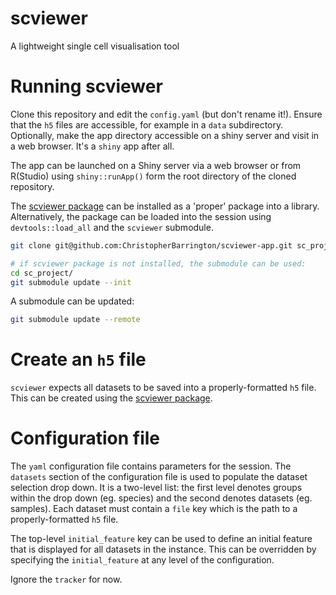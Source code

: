 # scviewer

A lightweight single cell visualisation tool


# Running scviewer

Clone this repository and edit the `config.yaml` (but don't rename it!). Ensure that the `h5` files are accessible, for example in a `data` subdirectory. Optionally, make the app directory accessible on a shiny server and visit in a web browser. It's a `shiny` app after all.

The app can be launched on a Shiny server via a web browser or from R(Studio) using `shiny::runApp()` form the root directory of the cloned repository.

The [scviewer package](https://github.com/ChristopherBarrington/scviewer) can be installed as a 'proper' package into a library. Alternatively, the package can be loaded into the session using `devtools::load_all` and the `scviewer` submodule.

```bash
git clone git@github.com:ChristopherBarrington/scviewer-app.git sc_project

# if scviewer package is not installed, the submodule can be used:
cd sc_project/
git submodule update --init
```

A submodule can be updated:

```bash
git submodule update --remote
```

# Create an `h5` file

`scviewer` expects all datasets to be saved into a properly-formatted `h5` file. This can be created using the [scviewer package](https://github.com/ChristopherBarrington/scviewer).


# Configuration file

The `yaml` configuration file contains parameters for the session. The `datasets` section of the configuration file is used to populate the dataset selection drop down. It is a two-level list: the first level denotes groups within the drop down (eg. species) and the second denotes datasets (eg. samples). Each dataset must contain a `file` key which is the path to a properly-formatted `h5` file.

The top-level `initial_feature` key can be used to define an initial feature that is displayed for all datasets in the instance. This can be overridden by specifying the `initial_feature` at any level of the configuration.

Ignore the `tracker` for now.
